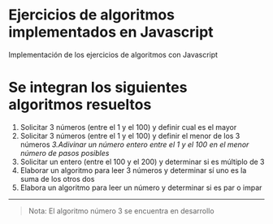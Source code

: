 # Ejercicios de algoritmos implementados en Javascript
Implementación de los ejercicios de algoritmos con Javascript

# Se integran los siguientes algoritmos resueltos
1. Solicitar 3 números (entre el 1 y el 100) y definir cual es el mayor
2. Solicitar 3 números (entre el 1 y el 100) y definir el menor de los 3 números
_3.Adivinar un número entero entre el 1 y el 100 en el menor número de pasos posibles_
4. Solicitar un entero (entre el 100 y el 200) y determinar si es múltiplo de 3
5. Elaborar un algoritmo para leer 3 números y determinar sí uno es la suma de los otros dos
6. Elabora un algoritmo para leer un número y determinar si es par o impar

---

> Nota: El algoritmo número 3 se encuentra en desarrollo

